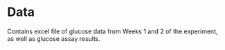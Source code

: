 # Data

Contains excel file of glucose data from Weeks 1 and 2 of the experiment, as well as glucose assay results.
